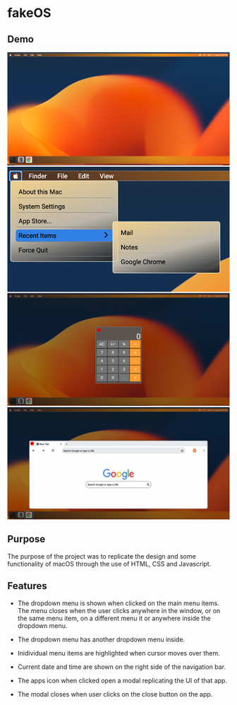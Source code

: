 # fakeOS

## Demo

![alt text](./images/demo_mainpage.png)
![alt text](./images/demo_menu.png)
![alt text](./images/demo_calculator.png)
![alt text](./images/demo_chrome.png)

## Purpose

The purpose of the project was to replicate the design and some functionality of macOS through the use of HTML, CSS and Javascript.

## Features

- The dropdown menu is shown when clicked on the main menu items. The menu closes when the user clicks anywhere in the window, or on the same menu item, on a different menu it or anywhere inside the dropdown menu.

- The dropdown menu has another dropdown menu inside.

- Inidividual menu items are highlighted when cursor moves over them.

- Current date and time are shown on the right side of the navigation bar.

- The apps icon when clicked open a modal replicating the UI of that app.

- The modal closes when user clicks on the close button on the app.
